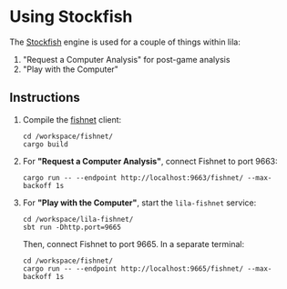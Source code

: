 # Using Stockfish

The [Stockfish](https://stockfishchess.org/) engine is used for a couple of things within lila:

1. "Request a Computer Analysis" for post-game analysis
2. "Play with the Computer"

## Instructions

1. Compile the [fishnet](https://github.com/lichess-org/fishnet) client:
   ```
   cd /workspace/fishnet/
   cargo build
   ```

2. For **"Request a Computer Analysis"**, connect Fishnet to port 9663:
   ```
   cargo run -- --endpoint http://localhost:9663/fishnet/ --max-backoff 1s
   ```

3. For **"Play with the Computer"**, start the `lila-fishnet` service:
   ```
   cd /workspace/lila-fishnet/
   sbt run -Dhttp.port=9665
   ```
   Then, connect Fishnet to port 9665. In a separate terminal:
   ```
   cd /workspace/fishnet/
   cargo run -- --endpoint http://localhost:9665/fishnet/ --max-backoff 1s
   ```
